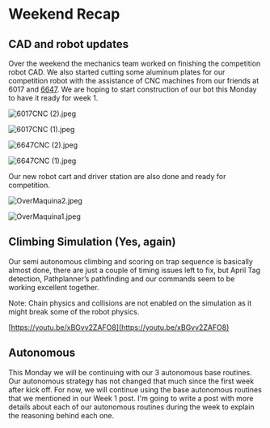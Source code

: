 # Weekend Recap

## CAD and robot updates

Over the weekend the mechanics team worked on finishing the competition robot CAD. We also started cutting some aluminum plates for our competition robot with the assistance of CNC machines from our friends at 6017 and [6647](https://www.chiefdelphi.com/t/frc-6647-voltec-robotics-2024-build-thread-open-alliance/447300). We are hoping to start construction of our bot this Monday to have it ready for week 1.

![6017CNC (2).jpeg](<6017CNC_(2).jpeg>)

![6017CNC (1).jpeg](<6017CNC_(1).jpeg>)

![6647CNC (2).jpeg](<6647CNC_(2).jpeg>)

![6647CNC (1).jpeg](<6647CNC_(1).jpeg>)

Our new robot cart and driver station are also done and ready for competition.

![OverMaquina2.jpeg](OverMaquina2.jpeg)

![OverMaquina1.jpeg](OverMaquina1.jpeg)

## Climbing Simulation (Yes, again)

Our semi autonomous climbing and scoring on trap sequence is basically almost done, there are just a couple of timing issues left to fix, but April Tag detection, Pathplanner’s pathfinding and our commands seem to be working excellent together.

Note: Chain physics and collisions are not enabled on the simulation as it might break some of the robot physics.

[https://youtu.be/xBGvv2ZAFO8](https://youtu.be/xBGvv2ZAFO8)

## Autonomous

This Monday we will be continuing with our 3 autonomous base routines. Our autonomous strategy has not changed that much since the first week after kick off. For now, we will continue using the base autonomous routines that we mentioned in our Week 1 post. I'm going to write a post with more details about each of our autonomous routines during the week to explain the reasoning behind each one.
